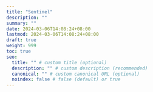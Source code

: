 ```yaml
---
title: "Sentinel"
description: ""
summary: ""
date: 2024-03-06T14:08:24+08:00
lastmod: 2024-03-06T14:08:24+08:00
draft: true
weight: 999
toc: true
seo:
  title: "" # custom title (optional)
  description: "" # custom description (recommended)
  canonical: "" # custom canonical URL (optional)
  noindex: false # false (default) or true
---
```

